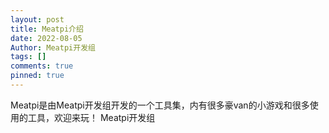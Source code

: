 ```yaml
---
layout: post
title: Meatpi介绍
date: 2022-08-05
Author: Meatpi开发组
tags: []
comments: true
pinned: true
---
```

Meatpi是由Meatpi开发组开发的一个工具集，内有很多豪van的小游戏和很多使用的工具，欢迎来玩！
        Meatpi开发组
